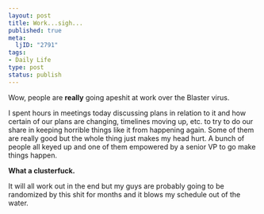 ```yaml
--- 
layout: post
title: Work...sigh...
published: true
meta: 
  ljID: "2791"
tags: 
- Daily Life
type: post
status: publish
---
```

Wow, people are <b>really</b> going apeshit at work over the Blaster virus.

I spent hours in meetings today discussing plans in relation to it and how certain of our plans are changing, timelines moving up, etc. to try to do our share in keeping horrible things like it from happening again. Some of them are really good but the whole thing just makes my head hurt. A bunch of people all keyed up and one of them empowered by a senior VP to go make things happen.

<b>What a clusterfuck.</b>

It will all work out in the end but my guys are probably going to be randomized by this shit for months and it blows my schedule out of the water.

